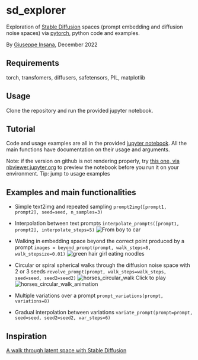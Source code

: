 # sd_explorer
Exploration of [Stable Diffusion](https://github.com/Stability-AI/StableDiffusion) spaces (prompt embedding and diffusion noise spaces) via [pytorch](https://pytorch.org/), python code and examples.

By [Giuseppe Insana](https://insana.net), December 2022

## Requirements
torch, transfomers, diffusers, safetensors, PIL, matplotlib

## Usage
Clone the repository and run the provided jupyter notebook.

## Tutorial
Code and usage examples are all in the provided [jupyter notebook](sd_explorer.ipynb).
All the main functions have documentation on their usage and arguments.

Note: if the version on github is not rendering properly, try [this one, via nbviewer.jupyter.org](https://nbviewer.jupyter.org/github/g-insana/sd_explorer/blob/main/sd_explorer.ipynb#Examples) to preview the notebook before you run it on your environment. Tip: jump to usage examples

## Examples and main functionalities
* Simple text2img and repeated sampling
```prompt2img([prompt1, prompt2], seed=seed, n_samples=3)```
* Interpolation between text prompts ```interpolate_prompts([prompt1, prompt2], interpolate_steps=5)```
![From boy to car](boy_to_car.jpg)
* Walking in embedding space beyond the correct point produced by a prompt ```images = beyond_prompt(prompt, walk_steps=8, walk_stepsize=0.01)```
![green hair girl eating noodles](green_haired_girl.jpg)
* Circular or spiral spherical walks through the diffusion noise space with 2 or 3 seeds ```revolve_prompt(prompt, walk_steps=walk_steps, seed=seed, seed2=seed2)```
![horses_circular_walk](horses_r48.jpg)
Click to play ![horses_circular_walk_animation](https://github.com/g-insana/sd_explorer/assets/56236641/fed582a8-b79b-4898-ad17-03b1183db5af)


* Multiple variations over a prompt ```prompt_variations(prompt, variations=8)```
* Gradual interpolation between variations ```variate_prompt(prompt=prompt, seed=seed, seed2=seed2, var_steps=6)```

## Inspiration
[A walk through latent space with Stable Diffusion](https://keras.io/examples/generative/random_walks_with_stable_diffusion/)


